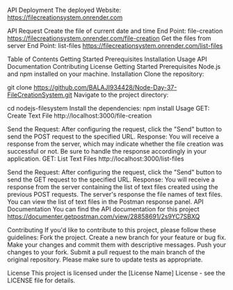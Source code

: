 API Deployment
The deployed Website: https://filecreationsystem.onrender.com

API Request
Create the file of current date and time
End Point: file-creation
https://filecreationsystem.onrender.com/file-creation
Get the files from server
End Point: list-files
https://filecreationsystem.onrender.com/list-files

Table of Contents
Getting Started
Prerequisites
Installation
Usage
API Documentation
Contributing
License
Getting Started
Prerequisites
Node.js and npm installed on your machine.
Installation
Clone the repository:

git clone https://github.com/BALAJI934428/Node-Day-37-FileCreationSystem.git
Navigate to the project directory:

cd nodejs-filesystem
Install the dependencies:
npm install
Usage
GET: Create Text File http://localhost:3000/file-creation

Send the Request:
After configuring the request, click the "Send" button to send the POST request to the specified URL.
Response:
You will receive a response from the server, which may indicate whether the file creation was successful or not. Be sure to handle the response accordingly in your application.
GET: List Text Files http://localhost:3000/list-files

Send the Request:
After configuring the request, click the "Send" button to send the GET request to the specified URL.
Response:
You will receive a response from the server containing the list of text files created using the previous POST requests. The server's response the file names of text files.
You can view the list of text files in the Postman response panel.
API Documentation
You can find the API documentation for this project https://documenter.getpostman.com/view/28858691/2s9YC7SBXQ

Contributing
If you'd like to contribute to this project, please follow these guidelines: Fork the project. Create a new branch for your feature or bug fix. Make your changes and commit them with descriptive messages. Push your changes to your fork. Submit a pull request to the main branch of the original repository. Please make sure to update tests as appropriate.

License
This project is licensed under the [License Name] License - see the LICENSE file for details.
